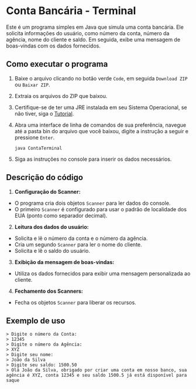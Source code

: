 # Conta Bancária - Terminal

Este é um programa simples em Java que simula uma conta bancária. Ele solicita informações do usuário, como número da conta, número da agência, nome do cliente e saldo. Em seguida, exibe uma mensagem de boas-vindas com os dados fornecidos.

## Como executar o programa

1. Baixe o arquivo clicando no botão verde `Code`, em seguida `Download ZIP` ou `Baixar ZIP`.

2. Extraia os arquivos do ZIP que baixou.

3. Certifique-se de ter uma JRE instalada em seu Sistema Operacional, se não tiver, siga o [Tutorial](https://mauriciogeneroso.medium.com/configurando-java-1-instala%C3%A7%C3%A3o-do-jre-e-do-jdk-no-windows-38cacace0377).

4. Abra uma interface de linha de comandos de sua preferência, navegue até a pasta bin do arquivo que você baixou, digite a instrução a seguir e pressione `Enter`.
    ```
    java ContaTerminal
    ```

5. Siga as instruções no console para inserir os dados necessários.

## Descrição do código

1. **Configuração do Scanner:**
- O programa cria dois objetos `Scanner` para ler dados do console.
- O primeiro `Scanner` é configurado para usar o padrão de localidade dos EUA (ponto como separador decimal).

2. **Leitura dos dados do usuário:**
- Solicita e lê o número da conta e o número da agência.
- Cria um segundo `Scanner` para ler o nome do cliente.
- Solicita e lê o saldo do usuário.

3. **Exibição da mensagem de boas-vindas:**
- Utiliza os dados fornecidos para exibir uma mensagem personalizada ao cliente.

4. **Fechamento dos Scanners:**
- Fecha os objetos `Scanner` para liberar os recursos.

## Exemplo de uso
```
> Digite o número da Conta:
> 12345 
> Digite o número da Agência:
> XYZ
> Digite seu nome:
> João da Silva
> Digite seu saldo: 1500.50
> Olá João da Silva, obrigado por criar uma conta em nosso banco, sua agência é XYZ, conta 12345 e seu saldo 1500.5 já está disponível para saque
```
